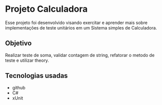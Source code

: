 # Projeto Calculadora 
Esse projeto foi desenvolvido visando exercitar e aprender mais sobre implementações de teste unitários em um Sistema simples de Calculadora. 

## Objetivo 
Realizar teste de soma, validar contagem de string, refatorar o metodo de teste e utilizar theory. 

## Tecnologias usadas 
- github
- C#
- xUnit
